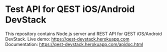 # Test API for QEST iOS/Android DevStack
This repository contains Node.js server and REST API for QEST iOS/Android DevStack.
Live demo: https://qest-devstack.herokuapp.com
Documentation: https://qest-devstack.herokuapp.com/apidoc.html

